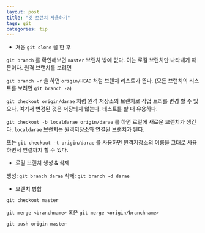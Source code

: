 ```yaml
---
layout: post
title: "깃 브랜치 사용하기"
tags: git
categories: tip
---
```



* 처음 `git clone` 을 한 후

`git branch` 를 확인해보면 `master` 브랜치 밖에 없다. 이는 로컬 브랜치만 나타내기 때문이다. 원격 브랜치를 보려면

`git branch -r` 을 하면 `origin/HEAD` 처럼 브랜치 리스트가 뜬다. (모든 브랜치의 리스트를 보려면 `git branch -a`)

`git checkout origin/darae` 처럼 원격 저장소의 브랜치로 작업 트리를 변경 할 수 있으나, 여기서 변경된 것은
저장되지 않는다. 테스트를 할 때 유용하다.

`git checkout -b localdarae origin/darae` 를  하면 로컬에 새로운 브랜치가 생긴다. `localdarae` 브랜치는 원격저장소와 연결된 브랜치가 된다.

또는 `git checkout -t origin/darae` 를 사용하면 원격저장소의 이름을 그대로 사용하면서 연결까지 할 수 있다.


* 로컬 브랜치 생성 & 삭제

생성: `git branch darae`
삭제: `git branch -d darae`


* 브랜치 병합

`git checkout master`

`git merge <branchname>` 혹은 `git merge <origin/branchname>`

`git push origin master`
